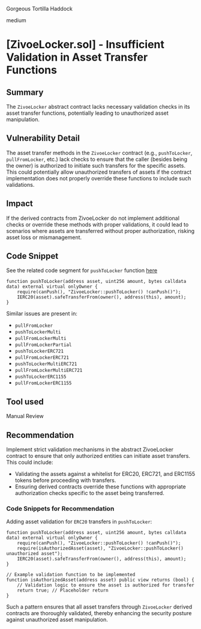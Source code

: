 Gorgeous Tortilla Haddock

medium

# [ZivoeLocker.sol] - Insufficient Validation in Asset Transfer Functions

## Summary
The `ZivoeLocker` abstract contract lacks necessary validation checks in its asset transfer functions, potentially leading to unauthorized asset manipulation.

## Vulnerability Detail
The asset transfer methods in the `ZivoeLocker` contract (e.g., `pushToLocker`, `pullFromLocker`, etc.) lack checks to ensure that the caller (besides being the owner) is authorized to initiate such transfers for the specific assets. This could potentially allow unauthorized transfers of assets if the contract implementation does not properly override these functions to include such validations.

## Impact
If the derived contracts from ZivoeLocker do not implement additional checks or override these methods with proper validations, it could lead to scenarios where assets are transferred without proper authorization, risking asset loss or mismanagement.

## Code Snippet
See the related code segment for `pushToLocker` function [here](https://github.com/sherlock-audit/2024-03-zivoe/blob/main/zivoe-core-foundry/src/ZivoeLocker.sol#L73-L76)
```solidity
function pushToLocker(address asset, uint256 amount, bytes calldata data) external virtual onlyOwner {
    require(canPush(), "ZivoeLocker::pushToLocker() !canPush()");
    IERC20(asset).safeTransferFrom(owner(), address(this), amount);
}
```
Similar issues are present in:
- `pullFromLocker`
- `pushToLockerMulti`
- `pullFromLockerMulti`
- `pullFromLockerPartial`
- `pushToLockerERC721`
- `pullFromLockerERC721`
- `pushToLockerMultiERC721`
- `pullFromLockerMultiERC721`
- `pushToLockerERC1155`
- `pullFromLockerERC1155`

## Tool used
Manual Review

## Recommendation
Implement strict validation mechanisms in the abstract ZivoeLocker contract to ensure that only authorized entities can initiate asset transfers. This could include:

- Validating the assets against a whitelist for ERC20, ERC721, and ERC1155 tokens before proceeding with transfers.
- Ensuring derived contracts override these functions with appropriate authorization checks specific to the asset being transferred.

### Code Snippets for Recommendation
Adding asset validation for `ERC20` transfers in `pushToLocker`:
```solidity
function pushToLocker(address asset, uint256 amount, bytes calldata data) external virtual onlyOwner {
    require(canPush(), "ZivoeLocker::pushToLocker() !canPush()");
    require(isAuthorizedAsset(asset), "ZivoeLocker::pushToLocker() unauthorized asset");
    IERC20(asset).safeTransferFrom(owner(), address(this), amount);
}

// Example validation function to be implemented
function isAuthorizedAsset(address asset) public view returns (bool) {
    // Validation logic to ensure the asset is authorized for transfer
    return true; // Placeholder return
}
```

Such a pattern ensures that all asset transfers through `ZivoeLocker` derived contracts are thoroughly validated, thereby enhancing the security posture against unauthorized asset manipulation.